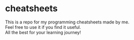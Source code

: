 # cheatsheets
This is a repo for my programming cheatsheets made by me.<br>
Feel free to use it if you find it useful.<br>
All the best for your learning journey!